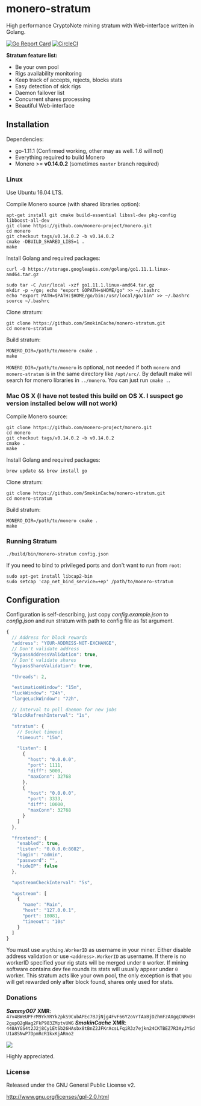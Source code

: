 # monero-stratum


High performance CryptoNote mining stratum with Web-interface written in Golang.

[![Go Report Card](https://goreportcard.com/badge/github.com/SmokinCache/monero-stratum)](https://goreportcard.com/report/github.com/SmokinCache/monero-stratum)
[![CircleCI](https://circleci.com/gh/SmokinCache/monero-stratum.svg?style=svg)](https://circleci.com/gh/SmokinCache/monero-stratum)

**Stratum feature list:**

* Be your own pool
* Rigs availability monitoring
* Keep track of accepts, rejects, blocks stats
* Easy detection of sick rigs
* Daemon failover list
* Concurrent shares processing
* Beautiful Web-interface


## Installation

Dependencies:

  * go-1.11.1 (Confirmed working, other may as well. 1.6 will not)
  * Everything required to build Monero
  * Monero >= **v0.14.0.2** (sometimes `master` branch required)

### Linux

Use Ubuntu 16.04 LTS.

Compile Monero source (with shared libraries option):

    apt-get install git cmake build-essential libssl-dev pkg-config libboost-all-dev
    git clone https://github.com/monero-project/monero.git
    cd monero
    git checkout tags/v0.14.0.2 -b v0.14.0.2
    cmake -DBUILD_SHARED_LIBS=1 .
    make

Install Golang and required packages:

    curl -O https://storage.googleapis.com/golang/go1.11.1.linux-amd64.tar.gz

    sudo tar -C /usr/local -xzf go1.11.1.linux-amd64.tar.gz
    mkdir -p ~/go; echo "export GOPATH=$HOME/go" >> ~/.bashrc
    echo "export PATH=$PATH:$HOME/go/bin:/usr/local/go/bin" >> ~/.bashrc
    source ~/.bashrc

Clone stratum:

    git clone https://github.com/SmokinCache/monero-stratum.git
    cd monero-stratum

Build stratum:

    MONERO_DIR=/path/to/monero cmake .
    make

`MONERO_DIR=/path/to/monero` is optional, not needed if both `monero` and `monero-stratum` is in the same directory like `/opt/src/`. By default make will search for monero libraries in `../monero`. You can just run `cmake .`.

### Mac OS X (I have not tested this build on OS X. I suspect go version installed below will not work)

Compile Monero source:

    git clone https://github.com/monero-project/monero.git
    cd monero
    git checkout tags/v0.14.0.2 -b v0.14.0.2
    cmake .
    make

Install Golang and required packages:

    brew update && brew install go

Clone stratum:

    git clone https://github.com/SmokinCache/monero-stratum.git
    cd monero-stratum

Build stratum:

    MONERO_DIR=/path/to/monero cmake .
    make

### Running Stratum

    ./build/bin/monero-stratum config.json

If you need to bind to privileged ports and don't want to run from `root`:

    sudo apt-get install libcap2-bin
    sudo setcap 'cap_net_bind_service=+ep' /path/to/monero-stratum

## Configuration

Configuration is self-describing, just copy *config.example.json* to *config.json* and run stratum with path to config file as 1st argument.

```javascript
{
  // Address for block rewards
  "address": "YOUR-ADDRESS-NOT-EXCHANGE",
  // Don't validate address
  "bypassAddressValidation": true,
  // Don't validate shares
  "bypassShareValidation": true,

  "threads": 2,

  "estimationWindow": "15m",
  "luckWindow": "24h",
  "largeLuckWindow": "72h",

  // Interval to poll daemon for new jobs
  "blockRefreshInterval": "1s",

  "stratum": {
    // Socket timeout
    "timeout": "15m",

    "listen": [
      {
        "host": "0.0.0.0",
        "port": 1111,
        "diff": 5000,
        "maxConn": 32768
      },
      {
        "host": "0.0.0.0",
        "port": 3333,
        "diff": 10000,
        "maxConn": 32768
      }
    ]
  },

  "frontend": {
    "enabled": true,
    "listen": "0.0.0.0:8082",
    "login": "admin",
    "password": "",
    "hideIP": false
  },

  "upstreamCheckInterval": "5s",

  "upstream": [
    {
      "name": "Main",
      "host": "127.0.0.1",
      "port": 18081,
      "timeout": "10s"
    }
  ]
}
```

You must use `anything.WorkerID` as username in your miner. Either disable address validation or use `<address>.WorkerID` as username. If there is no workerID specified your rig stats will be merged under `0` worker. If mining software contains dev fee rounds its stats will usually appear under `0` worker. This stratum acts like your own pool, the only exception is that you will get rewarded only after block found, shares only used for stats.

### Donations

***Sammy007***
**XMR**: `47v4BWeUPFrM9YkYRYk2pkS9CubAPEc7BJjNjg4FvF66Y2oVrTAaBjDZhmFzAXgqCNRvBH2gupQ2gNag2FkP983ZMptvUWG`
***SmokinCache***
**XMR**: `448AYGS4t2J2j8Cy1EtSb26HAsbx8tBnZ2JFKrAcsLFqiR3z7ejkn24CKTBEZ7R3AyJYSdU1a8SNwP7DpmRcR1kxKjARmo2`

![](https://cdn.pbrd.co/images/GP5tI1D.png)

Highly appreciated.

### License

Released under the GNU General Public License v2.

http://www.gnu.org/licenses/gpl-2.0.html

